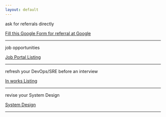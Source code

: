 ```yaml
---
layout: default
---
```




ask for referrals directly

<a class="btn btn-primary" href="https://forms.gle/dPYgNAUGs1DDfYt56" role="button">Fill this Google Form for referral at Google</a>

* * *

job opportunities

<a class="btn btn-primary" href="/pages/careerpages" role="button">Job Portal Listing</a>

* * *

refresh your DevOps/SRE before an interview

<a class="btn btn-primary" href="/pages/devops" role="button">In works Listing</a>

* * *

revise your System Design

<a class="btn btn-primary" href="/pages/systemdesign" role="button">System Design</a>

* * *


